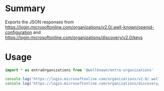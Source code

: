 # Summary

Exports the JSON responses from https://login.microsoftonline.com/organizations/v2.0/.well-known/openid-configuration and https://login.microsoftonline.com/organizations/discovery/v2.0/keys

# Usage

```js
import * as entraOrganizations from '@wellknown/entra-organizations'

console.log('https://login.microsoftonline.com/organizations/v2.0/.well-known/openid-configuration', entraOrganizations.metadata)
console.log('https://login.microsoftonline.com/organizations/discovery/v2.0/keys', entraOrganizations.jwks)
```
